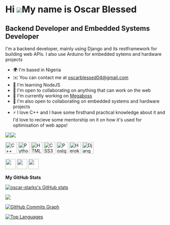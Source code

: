 Hi ![](https://user-images.githubusercontent.com/18350557/176309783-0785949b-9127-417c-8b55-ab5a4333674e.gif)My name is Oscar Blessed
=====================================================================================================================================

Backend Developer and Embedded Systems Developer
------------------------------------------------

I'm a backend developer, mainly using Django and its restframework for building web APIs. I also use Arduino for embedded sytems and hardware projects

* 🌍  I'm based in Nigeria
* ✉️  You can contact me at [oscarblessed04@gmail.com](mailto:oscarblessed04@gmail.com)
* 🧠  I'm learning NodeJS
* 🤝  I'm open to collaborating on anything that can work on the web
* 🚀  I'm currently working on [Megaboss](http://Megaboss.site )
* 🤝  I'm also open to collaborating on embedded systems and hardware projects
* ⚡  I love C++ and I have some firsthand practical knowledge about it and I'd love to recieve some mentorship on it on how it's used for optimisation of web apps!

<a href="https://www.github.com/oscar-starks" target="_blank" rel="noreferrer"><img
src="https://img.shields.io/github/followers/oscar-starks?logo=github&style=for-the-badge&color=0891b2&labelColor=000000" /></a><a href="https://www.twitter.com/oscar_stark__" target="_blank" rel="noreferrer"><img
src="https://img.shields.io/twitter/follow/oscar_stark__?logo=twitter&style=for-the-badge&color=0891b2&labelColor=000000"
/></a>


<p align="left">
<a href="https://docs.microsoft.com/en-us/cpp/?view=msvc-170" target="_blank" rel="noreferrer"><img src="https://raw.githubusercontent.com/danielcranney/readme-generator/main/public/icons/skills/cplusplus-colored.svg" width="36" height="36" alt="C++" /></a>
<a href="https://www.python.org/" target="_blank" rel="noreferrer"><img src="https://raw.githubusercontent.com/danielcranney/readme-generator/main/public/icons/skills/python-colored.svg" width="36" height="36" alt="Python" /></a>
<a href="https://developer.mozilla.org/en-US/docs/Glossary/HTML5" target="_blank" rel="noreferrer"><img src="https://raw.githubusercontent.com/danielcranney/readme-generator/main/public/icons/skills/html5-colored.svg" width="36" height="36" alt="HTML5" /></a>
<a href="https://www.w3.org/TR/CSS/#css" target="_blank" rel="noreferrer"><img src="https://raw.githubusercontent.com/danielcranney/readme-generator/main/public/icons/skills/css3-colored.svg" width="36" height="36" alt="CSS3" /></a>
<a href="https://www.postgresql.org/" target="_blank" rel="noreferrer"><img src="https://raw.githubusercontent.com/danielcranney/readme-generator/main/public/icons/skills/postgresql-colored.svg" width="36" height="36" alt="PostgreSQL" /></a>
<a href="https://www.heroku.com/" target="_blank" rel="noreferrer"><img src="https://raw.githubusercontent.com/danielcranney/readme-generator/main/public/icons/skills/heroku-colored.svg" width="36" height="36" alt="Heroku" /></a>
<a href="https://www.djangoproject.com/" target="_blank" rel="noreferrer"><img src="https://raw.githubusercontent.com/danielcranney/readme-generator/main/public/icons/skills/django-colored-dark.svg" width="36" height="36" alt="Django" /></a>
</p>



<p align="left"> <a href="https://www.github.com/oscar-starks" target="_blank" rel="noreferrer"><img src="https://raw.githubusercontent.com/danielcranney/readme-generator/main/public/icons/socials/github-dark.svg" width="32" height="32" /></a> <a href="https://www.linkedin.com/in/blessed-sam-b97706217/" target="_blank" rel="noreferrer"><img src="https://raw.githubusercontent.com/danielcranney/readme-generator/main/public/icons/socials/linkedin.svg" width="32" height="32" /></a> <a href="https://www.twitter.com/oscar_stark__" target="_blank" rel="noreferrer"><img src="https://raw.githubusercontent.com/danielcranney/readme-generator/main/public/icons/socials/twitter.svg" width="32" height="32" /></a></p>


<b>My GitHub Stats</b>

<a href="http://www.github.com/oscar-starks"><img src="https://github-readme-stats.vercel.app/api?username=oscar-starks&show_icons=true&hide=&count_private=true&title_color=0891b2&text_color=ec4899&icon_color=0891b2&bg_color=000000&hide_border=true&show_icons=true" alt="oscar-starks's GitHub stats" /></a>

<a href="http://www.github.com/oscar-starks"><img src="https://github-readme-streak-stats.herokuapp.com/?user=oscar-starks&stroke=ec4899&background=000000&ring=0891b2&fire=0891b2&currStreakNum=ec4899&currStreakLabel=0891b2&sideNums=ec4899&sideLabels=ec4899&dates=ec4899&hide_border=true" /></a>

<a href="http://www.github.com/oscar-starks"><img src="https://github-readme-activity-graph.cyclic.app/graph?username=oscar-starks&bg_color=000000&color=ec4899&line=0891b2&point=ec4899&area_color=000000&area=true&hide_border=true&custom_title=GitHub%20Commits%20Graph" alt="GitHub Commits Graph" /></a>

<a href="https://github.com/oscar-starks" align="left"><img src="https://github-readme-stats.vercel.app/api/top-langs/?username=oscar-starks&langs_count=10&title_color=0891b2&text_color=ec4899&icon_color=0891b2&bg_color=000000&hide_border=true&locale=en&custom_title=Top%20%Languages" alt="Top Languages" /></a>
